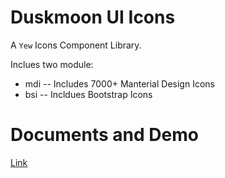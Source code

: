 # Duskmoon UI Icons

A `Yew` Icons Component Library.

Inclues two module:

- mdi -- Includes 7000+ Manterial Design Icons
- bsi -- Incldues Bootstrap Icons

# Documents and Demo

[Link](https://gsmlg-dev.github.io/yew-duskmoon-ui/)

